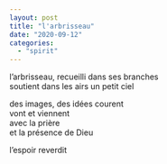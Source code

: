 ```yaml
---
layout: post
title: "l'arbrisseau"
date: "2020-09-12"
categories:
  - "spirit"
---
```


l’arbrisseau, recueilli dans ses branches  
soutient dans les airs un petit ciel  

des images, des idées courent  
vont et viennent  
avec la prière  
et la présence de Dieu  

l’espoir reverdit  
